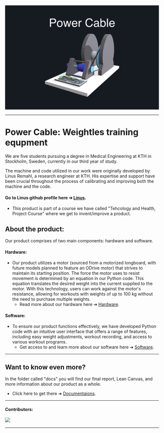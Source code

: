 ![Färgruta med text](https://github.com/HugoPersson01/POWER-CABLE/blob/main/pictures/3dModell-PowerCable.png)
___ 
# Power Cable: Weightles training equpment 
We are five students pursuing a degree in Medical Engineering at KTH in Stockholm, Sweden, currently in our third year of study. 

The machine and code utilized in our work were originally developed by Linus Remahl, a research engineer at KTH. His expertise and support have been crucial throughout the process of calibrating and improving both the machine and the code.
#### Go to Linus github profile here ➔ [Linus](https://github.com/linusreM).

+ This product is part of a course we have called "Tehcology and Health, Project Course" where we get to invent/improve a product. 


## About the product:

Our product comprises of two main components: hardware and software.

#### Hardware: 
+ Our product utilizes a motor (sourced from a motorized longboard, with future models planned to feature an ODrive motor) that strives to maintain its starting position. The force the motor uses to resist movement is determined by an equation in our Python code. This equation translates the desired weight into the current supplied to the motor. With this technology, users can work against the motor's resistance, allowing for workouts with weights of up to 100 kg without the need to purchase multiple weights.
  + Read more about our hardware here ➔ [Hardware](https://github.com/HugoPersson01/POWER-CABLE/tree/main/Machine/Hardware).

#### Software:
+ To ensure our product functions effectively, we have developed Python code with an intuitive user interface that offers a range of features, including easy weight adjustments, workout recording, and access to various workout programs.
  + Get access to and learn more about our software here ➔ [Software](https://github.com/HugoPersson01/POWER-CABLE/tree/main/Machine/Software).

___ 

## Want to know even more?

In the folder called "docs" you will find our final report, Lean Canvas, and more information about our product as a whole.
  + Click here to get there ➔ [Documentaions](https://github.com/HugoPersson01/POWER-CABLE/tree/main/docs).

___ 
#### Contributors:

<a href="https://github.com/HugoPersson01/Project-Course-2-KTH-Digital-Training-Equipment/graphs/contributors">
  <img src="https://contrib.rocks/image?repo=HugoPersson01/Project-Course-2-KTH-Digital-Training-Equipment" />
</a>

___
